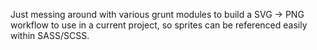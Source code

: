Just messing around with various grunt modules to build a SVG -> PNG workflow to use in a current project, so sprites can be referenced easily within SASS/SCSS.

